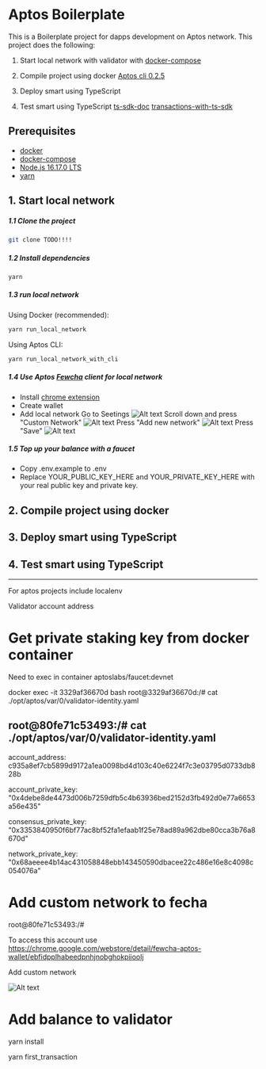 # Aptos Boilerplate

This is a Boilerplate project for dapps development on Aptos network.
This project does the following:
1. Start local network with validator with [docker-compose](
https://aptos.dev/nodes/local-testnet/run-a-local-testnet)

2. Compile project using docker [Aptos cli 0.2.5](https://hub.docker.com/repository/docker/dappsdevs/aptos-cli)

3. Deploy smart using TypeScript
4. Test smart using TypeScript
[ts-sdk-doc](https://aptos-labs.github.io/ts-sdk-doc/)
[transactions-with-ts-sdk](https://aptos.dev/sdks/transactions-with-ts-sdk/)

## Prerequisites

- [docker](https://www.docker.com/)
- [docker-compose](https://docs.docker.com/compose/)
- [Node.js 16.17.0 LTS](https://nodejs.org/en/)
- [yarn](https://classic.yarnpkg.com/lang/en/docs/install)

## 1. Start local network
##### 1.1 Clone the project
```bash
git clone TODO!!!!
```

##### 1.2 Install dependencies
```bash
yarn
```

##### 1.3 run local network
Using Docker (recommended):
```bash
yarn run_local_network
```

Using Aptos CLI:
```bash
yarn run_local_network_with_cli
```

##### 1.4 Use Aptos [Fewcha](https://fewcha.app/) client for local network
* Install [chrome extension](https://chrome.google.com/webstore/detail/fewcha-aptos-wallet/ebfidpplhabeedpnhjnobghokpiioolj)
* Create wallet
* Add local network
Go to Seetings
![Alt text](img/Fewcha1.PNG?raw=true "Fewcha1")
Scroll down and press "Custom Network"
![Alt text](img/Fewcha2.PNG?raw=true "Fewcha2")
Press "Add new network"
![Alt text](img/Fewcha3.PNG?raw=true "Fewcha3")
Press "Save"
![Alt text](img/Fewcha4.PNG?raw=true "Fewcha4")

##### 1.5 Top up your balance with a faucet
- Copy .env.example to .env
- Replace YOUR_PUBLIC_KEY_HERE and YOUR_PRIVATE_KEY_HERE with your real public key and private key.


## 2. Compile project using docker

## 3. Deploy smart using TypeScript

## 4. Test smart using TypeScript
***

For aptos projects 
include localenv

Validator account address

# Get private staking key from docker container

Need to exec in container aptoslabs/faucet:devnet

 docker exec -it 3329af36670d bash
root@3329af36670d:/# cat ./opt/aptos/var/0/validator-identity.yaml

root@80fe71c53493:/# cat ./opt/aptos/var/0/validator-identity.yaml
---

account_address: c935a8ef7cb5899d9172a1ea0098bd4d103c40e6224f7c3e03795d0733db828b

account_private_key: "0x4debe8de4473d006b7259dfb5c4b63936bed2152d3fb492d0e77a6653a56e435"

consensus_private_key: "0x3353840950f6bf77ac8bf52fa1efaab1f25e78ad89a962dbe80cca3b76a8670d"

network_private_key: "0x68aeeee4b14ac431058848ebb143450590dbacee22c486e16e8c4098c054076a"

# Add custom network to fecha

root@80fe71c53493:/#

To access this account use https://chrome.google.com/webstore/detail/fewcha-aptos-wallet/ebfidpplhabeedpnhjnobghokpiioolj

Add custom network


![Alt text](CaptureLocalWallet.PNG?raw=true "Title")

# Add balance to validator

yarn install

yarn first_transaction
